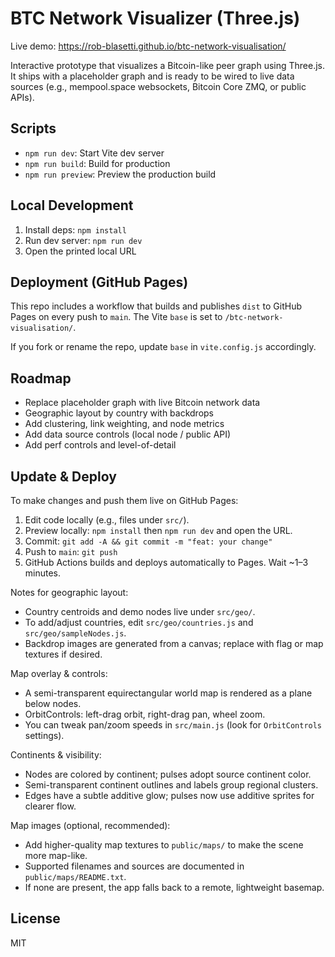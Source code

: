 # BTC Network Visualizer (Three.js)

Live demo: https://rob-blasetti.github.io/btc-network-visualisation/

Interactive prototype that visualizes a Bitcoin-like peer graph using Three.js. It ships with a placeholder graph and is ready to be wired to live data sources (e.g., mempool.space websockets, Bitcoin Core ZMQ, or public APIs).

## Scripts

- `npm run dev`: Start Vite dev server
- `npm run build`: Build for production
- `npm run preview`: Preview the production build

## Local Development

1. Install deps: `npm install`
2. Run dev server: `npm run dev`
3. Open the printed local URL

## Deployment (GitHub Pages)

This repo includes a workflow that builds and publishes `dist` to GitHub Pages on every push to `main`. The Vite `base` is set to `/btc-network-visualisation/`.

If you fork or rename the repo, update `base` in `vite.config.js` accordingly.

## Roadmap

- Replace placeholder graph with live Bitcoin network data
- Geographic layout by country with backdrops
- Add clustering, link weighting, and node metrics
- Add data source controls (local node / public API)
- Add perf controls and level-of-detail

## Update & Deploy

To make changes and push them live on GitHub Pages:

1. Edit code locally (e.g., files under `src/`).
2. Preview locally: `npm install` then `npm run dev` and open the URL.
3. Commit: `git add -A && git commit -m "feat: your change"`
4. Push to `main`: `git push`
5. GitHub Actions builds and deploys automatically to Pages. Wait ~1–3 minutes.

Notes for geographic layout:
- Country centroids and demo nodes live under `src/geo/`.
- To add/adjust countries, edit `src/geo/countries.js` and `src/geo/sampleNodes.js`.
- Backdrop images are generated from a canvas; replace with flag or map textures if desired.

Map overlay & controls:
- A semi-transparent equirectangular world map is rendered as a plane below nodes.
- OrbitControls: left-drag orbit, right-drag pan, wheel zoom.
- You can tweak pan/zoom speeds in `src/main.js` (look for `OrbitControls` settings).

Continents & visibility:
- Nodes are colored by continent; pulses adopt source continent color.
- Semi-transparent continent outlines and labels group regional clusters.
- Edges have a subtle additive glow; pulses now use additive sprites for clearer flow.

Map images (optional, recommended):
- Add higher-quality map textures to `public/maps/` to make the scene more map-like.
- Supported filenames and sources are documented in `public/maps/README.txt`.
- If none are present, the app falls back to a remote, lightweight basemap.

## License

MIT
